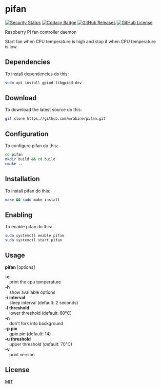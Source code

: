 # pifan

[![Security Status](https://github.com/mrabine/pifan/workflows/security/badge.svg)](https://github.com/mrabine/pifan/security/code-scanning)
[![Codacy Badge](https://app.codacy.com/project/badge/Grade/aa8d30be1e104cdebdaf1861de8a8db1)](https://app.codacy.com/gh/mrabine/pifan/dashboard?utm_source=gh&utm_medium=referral&utm_content=&utm_campaign=Badge_grade)
[![GitHub Releases](https://img.shields.io/github/release/mrabine/pifan.svg)](https://github.com/mrabine/pifan/releases/latest)
[![GitHub License](https://img.shields.io/badge/license-MIT-blue.svg)](https://github.com/mrabine/pifan/blob/main/LICENSE)

Raspberry Pi fan controller daemon

Start fan when CPU temperature is high and stop it when CPU temperature is low.

## Dependencies

To install dependencies do this:
```bash
sudo apt install gpiod libgpiod-dev
```

## Download

To download the latest source do this:
```bash
git clone https://github.com/mrabine/pifan.git
```

## Configuration

To configure pifan do this:
```bash
cd pifan
mkdir build && cd build
cmake ..
```

## Installation

To install pifan do this:
```bash
make && sudo make install
```

## Enabling

To enable pifan do this:
```bash
sudo systemctl enable pifan
sudo systemctl start pifan
```

## Usage

**pifan** [options]

**-c**\
&emsp;print the cpu temperature\
**-h**\
&emsp;show available options\
**-i interval**\
&emsp;sleep interval (default: 2 seconds)\
**-l threshold**\
&emsp;lower threshold (default: 60&deg;C)\
**-n**\
&emsp;don't fork into background\
**-p pin**\
&emsp;gpio pin (default: 14)\
**-u threshold**\
&emsp;upper threshold (default: 70&deg;C)\
**-v**\
&emsp;print version

## License

[MIT](https://choosealicense.com/licenses/mit/)
